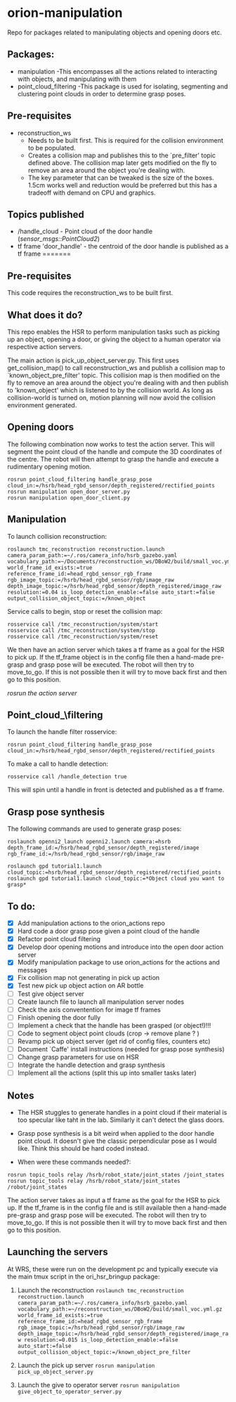 # orion-manipulation
Repo for packages related to manipulating objects and opening doors etc.

## Packages:
* manipulation
	-This encompasses all the actions related to interacting with objects, and manipulating with them
* point\_cloud\_filtering
	-This package is used for isolating, segmenting and clustering point clouds in order to determine grasp poses.

## Pre-requisites
* reconstruction\_ws 
	- Needs to be built first. This is required for the collision environment to be populated.
	- Creates a collision map and publishes this to the `pre\_filter' topic defined above. The collision map later gets modified on the fly to remove an area around the object you're dealing with. 
	- The key parameter that can be tweaked is the size of the boxes. 1.5cm works well and reduction would be preferred but this has a tradeoff with demand on CPU and graphics.

## Topics published
* /handle_cloud - Point cloud of the door handle (*sensor\_msgs::PointCloud2*)
* tf frame 'door_handle' - the centroid of the door handle is published as a tf frame
=======
## Pre-requisites
This code requires the reconstruction\_ws to be built first. 

## What does it do?
This repo enables the HSR to perform manipulation tasks such as picking up an object, opening a door, or giving the object to a human operator via respective action servers. 

The main action is pick\_up\_object\_server.py. This first uses get\_collision\_map() to call reconstruction\_ws and publish a collision map to \`known\_object\_pre\_filter\' topic. This collision map is then modified on the fly to remove an area around the object you're dealing with and then publish to 'known_object' which is listened to by the collision world. As long as collision-world is turned on, motion planning will now avoid the collision environment generated. 

## Opening doors
The following combination now works to test the action server. This will segment the point cloud of the handle and compute the 3D coordinates of the centre. The robot will then attempt to grasp the handle and execute a rudimentary opening motion. 
```
rosrun point_cloud_filtering handle_grasp_pose cloud_in:=/hsrb/head_rgbd_sensor/depth_registered/rectified_points
rosrun manipulation open_door_server.py
rosrun manipulation open_door_client.py 
```

## Manipulation

To launch collision reconstruction:
```
roslaunch tmc_reconstruction reconstruction.launch camera_param_path:=~/.ros/camera_info/hsrb_gazebo.yaml vocabulary_path:=~/Documents/reconstruction_ws/DBoW2/build/small_voc.yml.gz world_frame_id_exists:=true reference_frame_id:=head_rgbd_sensor_rgb_frame rgb_image_topic:=/hsrb/head_rgbd_sensor/rgb/image_raw depth_image_topic:=/hsrb/head_rgbd_sensor/depth_registered/image_raw resolution:=0.04 is_loop_detection_enable:=false auto_start:=false output_collision_object_topic:=/known_object
```
Service calls to begin, stop or reset the collision map:
```
rosservice call /tmc_reconstruction/system/start
rosservice call /tmc_reconstruction/system/stop
rosservice call /tmc_reconstruction/system/reset
```

We then have an action server which takes a tf frame as a goal for the HSR to pick up. If the tf\_frame object is in the config file then a hand-made pre-grasp and grasp pose will be executed. The robot will then try to move\_to\_go. If this is not possible then it will try to move back first and then go to this position.

*rosrun the action server*

## Point\_cloud_\filtering

To launch the handle filter rosservice:
```
rosrun point_cloud_filtering handle_grasp_pose cloud_in:=/hsrb/head_rgbd_sensor/depth_registered/rectified_points
```

To make a call to handle detection:
```
rosservice call /handle_detection true
```
This will spin until a handle in front is detected and published as a tf frame. 

## Grasp pose synthesis
The following commands are used to generate grasp poses:
```
roslaunch openni2_launch openni2.launch camera:=hsrb depth_frame_id:=/hsrb/head_rgbd_sensor/depth_registered/image rgb_frame_id:=/hsrb/head_rgbd_sensor/rgb/image_raw
```
```
roslaunch gpd tutorial1.launch cloud_topic:=hsrb/head_rgbd_sensor/depth_registered/rectified_points
roslaunch gpd tutorial1.launch cloud_topic:=*Object cloud you want to grasp*
```

## To do:
- [x] Add manipulation actions to the orion_actions repo
- [x] Hard code a door grasp pose given a point cloud of the handle
- [x] Refactor point cloud filtering
- [x] Develop door opening motions and introduce into the open door action server
- [x] Modify manipulation package to use orion_actions for the actions and messages 
- [x] Fix collision map not generating in pick up action
- [x] Test new pick up object action on AR bottle
- [ ] Test give object server
- [ ] Create launch file to launch all manipulation server nodes
- [ ] Check the axis conventention for image tf frames
- [ ] Finish opening the door fully
- [ ] Implement a check that the handle has been grasped (or object!)!!!
- [ ] Code to segment object point clouds (crop -> remove plane ? )
- [ ] Revamp pick up object server (get rid of config files, counters etc)
- [ ] Document `Caffe' install instructions (needed for grasp pose synthesis)
- [ ] Change grasp parameters for use on HSR
- [ ] Integrate the handle detection and grasp synthesis
- [ ] Implement all the actions (split this up into smaller tasks later)

## Notes

* The HSR stuggles to generate handles in a point cloud if their material is too specular like taht in the lab. Similarly it can't detect the glass doors.

* Grasp pose synthesis is a bit weird when applied to the door handle point cloud. It doesn't give the classic perpendicular pose as I would like. Think this should be hard coded instead.

* When were these commands needed?:
```
rosrun topic_tools relay /hsrb/robot_state/joint_states /joint_states
rosrun topic_tools relay /hsrb/robot_state/joint_states /robot/joint_states
```

The action server takes as input a tf frame as the goal for the HSR to pick up. If the tf\_frame is in the config file and is still available then a hand-made pre-grasp and grasp pose will be executed. The robot will then try to move\_to\_go. If this is not possible then it will try to move back first and then go to this position.


## Launching the servers
At WRS, these were run on the development pc and typically execute via the main tmux script in the ori\_hsr\_bringup package:

1) Launch the reconstruction
`roslaunch tmc_reconstruction reconstruction.launch camera_param_path:=~/.ros/camera_info/hsrb_gazebo.yaml vocabulary_path:=~/reconstruction_ws/DBoW2/build/small_voc.yml.gz world_frame_id_exists:=true reference_frame_id:=head_rgbd_sensor_rgb_frame rgb_image_topic:=/hsrb/head_rgbd_sensor/rgb/image_raw depth_image_topic:=/hsrb/head_rgbd_sensor/depth_registered/image_raw resolution:=0.015 is_loop_detection_enable:=false auto_start:=false output_collision_object_topic:=/known_object_pre_filter`

2) Launch the pick up server
`rosrun manipulation pick_up_object_server.py`

3) Launch the give to operator server
`rosrun manipulation give_object_to_operator_server.py`